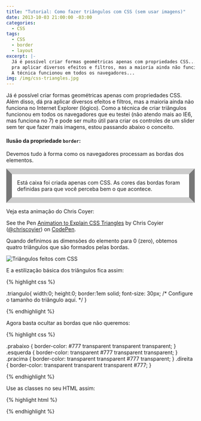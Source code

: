 ```yaml
---
title: "Tutorial: Como fazer triângulos com CSS (sem usar imagens)"
date: 2013-10-03 21:00:00 -03:00
categories:
  - CSS
tags:
  - CSS
  - border
  - layout
excerpt: |-
  Já é possível criar formas geométricas apenas com propriedades CSS... dá
  pra aplicar diversos efeitos e filtros, mas a maioria ainda não funciona no IE (lógico).
  A técnica funcionou em todos os navegadores...
img: /img/css-triangles.jpg
---
```


Já é possível criar formas geométricas apenas com propriedades CSS. Além disso, dá pra aplicar diversos efeitos e filtros, mas a maioria ainda não funciona no Internet Explorer (lógico). Como a técnica de criar triângulos funcionou em todos os navegadores que eu testei (não atendo mais ao IE6, mas funciona no 7) e pode ser muito útil para criar os controles de um slider sem ter que fazer mais imagens, estou passando abaixo o conceito.

#### Ilusão da propriedade `border`:

Devemos tudo à forma como os navegadores processam as bordas dos elementos.

<div class="wrapper" style="border:15px solid;border-color:#ccc #777;padding:1em;">Está caixa foi criada apenas com CSS. As cores das bordas foram definidas para que você perceba bem o que acontece.</div>

Veja esta animação do Chris Coyer:

<div class="wrapper">
    <p data-height="380" data-theme-id="1572" data-slug-hash="lotjh" data-default-tab="result" data-user="chriscoyier" class='codepen'>See the Pen <a href='http://codepen.io/chriscoyier/pen/lotjh/'>Animation to Explain CSS Triangles</a> by Chris Coyier (<a href='http://codepen.io/chriscoyier'>@chriscoyier</a>) on <a href='http://codepen.io'>CodePen</a>.</p>
    <script async src="//assets.codepen.io/assets/embed/ei.js"></script>
</div>

Quando definimos as dimensões do elemento para 0 (zero), obtemos quatro triângulos que são formados pelas bordas.

![Triângulos feitos com CSS](https://i.stack.imgur.com/cojBG.gif)

E a estilização básica dos triângulos fica assim:


{% highlight css %}

.triangulo{
   width:0;
   height:0;
   border:1em solid;
   font-size: 30px; /* Configure o tamanho do triângulo aqui. */
}

{% endhighlight %}


Agora basta ocultar as bordas que não queremos:


{% highlight css %}

.prabaixo { border-color: #777 transparent transparent transparent; }
.esquerda { border-color: transparent #777 transparent transparent; }
.pracima  { border-color: transparent transparent #777 transparent; }
.direita  { border-color: transparent transparent transparent #777; }

{% endhighlight %}


Use as classes no seu HTML assim:


{% highlight html %}

<div class="triangulo direita"></div>
<div class="triangulo esquerda"></div>
<div class="triangulo pracima"></div>
<div class="triangulo prabaixo"></div>

{% endhighlight %}
